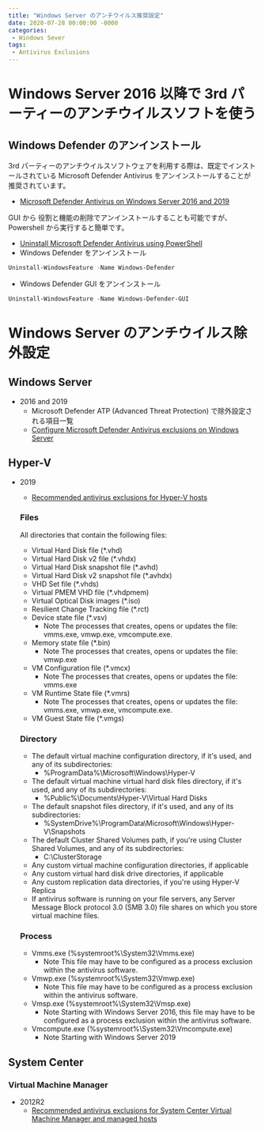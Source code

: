 ```yaml
---
title: "Windows Server のアンチウイルス推奨設定"
date: 2020-07-28 00:00:00 -0000
categories: 
 - Windows Sever
tags: 
 - Antivirus Exclusions
---
```


#  Windows Server 2016 以降で 3rd パーティーのアンチウイルスソフトを使う
## Windows Defender のアンインストール
3rd パーティーのアンチウイルスソフトウェアを利用する際は、既定でインストールされている Microsoft Defender Antivirus をアンインストールすることが推奨されています。
+ [Microsoft Defender Antivirus on Windows Server 2016 and 2019](https://docs.microsoft.com/en-us/windows/security/threat-protection/microsoft-defender-antivirus/microsoft-defender-antivirus-on-windows-server-2016#need-to-uninstall-microsoft-defender-antivirus)

GUI から 役割と機能の削除でアンインストールすることも可能ですが、Powershell から実行すると簡単です。
+ [Uninstall Microsoft Defender Antivirus using PowerShell](https://docs.microsoft.com/en-us/windows/security/threat-protection/microsoft-defender-antivirus/microsoft-defender-antivirus-on-windows-server-2016#uninstall-microsoft-defender-antivirus-using-powershell)
+ Windows Defender をアンインストール
```powershell
Uninstall-WindowsFeature -Name Windows-Defender
```
+ Windows Defender GUI をアンインストール
```powershell
Uninstall-WindowsFeature -Name Windows-Defender-GUI
```
# Windows Server のアンチウイルス除外設定

## Windows Server
+ 2016 and 2019 
    + Microsoft Defender ATP (Advanced Threat Protection) で除外設定される項目一覧
    + [Configure Microsoft Defender Antivirus exclusions on Windows Server](https://docs.microsoft.com/en-us/windows/security/threat-protection/microsoft-defender-antivirus/configure-server-exclusions-microsoft-defender-antivirus)

## Hyper-V
+ 2019
    + [Recommended antivirus exclusions for Hyper-V hosts](https://support.microsoft.com/en-gb/help/3105657/recommended-antivirus-exclusions-for-hyper-v-hosts)

    ### Files
    All directories that contain the following files:

    + Virtual Hard Disk file (*.vhd)
    + Virtual Hard Disk v2 file (*.vhdx)
    + Virtual Hard Disk snapshot file (*.avhd)
    + Virtual Hard Disk v2 snapshot file (*.avhdx)
    + VHD Set file (*.vhds)
    + Virtual PMEM VHD file (*.vhdpmem)
    + Virtual Optical Disk images (*.iso)
    + Resilient Change Tracking file (*.rct)
    + Device state file (*.vsv)
        + Note The processes that creates, opens or updates the file: vmms.exe, vmwp.exe, vmcompute.exe.
    + Memory state file (*.bin)
        + Note The processes that creates, opens or updates the file: vmwp.exe
    + VM Configuration file (*.vmcx)
        + Note The processes that creates, opens or updates the file: vmms.exe
    + VM Runtime State file (*.vmrs)
        + Note The processes that creates, opens or updates the file: vmms.exe, vmwp.exe, vmcompute.exe.
    + VM Guest State file (*.vmgs)

    ### Directory
    + The default virtual machine configuration directory, if it's used, and any of its subdirectories: 
        + %ProgramData%\Microsoft\Windows\Hyper-V
    + The default virtual machine virtual hard disk files directory, if it's used, and any of its subdirectories: 
        + %Public%\Documents\Hyper-V\Virtual Hard Disks
    + The default snapshot files directory, if it's used, and any of its subdirectories: 
        + %SystemDrive%\ProgramData\Microsoft\Windows\Hyper-V\Snapshots
    + The default Cluster Shared Volumes path, if you're using Cluster Shared Volumes, and any of its subdirectories:
        + C:\ClusterStorage
    + Any custom virtual machine configuration directories, if applicable
    + Any custom virtual hard disk drive directories, if applicable
    + Any custom replication data directories, if you're using Hyper-V Replica
    + If antivirus software is running on your file servers, any Server Message Block protocol 3.0 (SMB 3.0) file shares on which you store virtual machine files.

    ### Process
    + Vmms.exe (%systemroot%\System32\Vmms.exe)
        + Note This file may have to be configured as a process exclusion within the antivirus software.
    + Vmwp.exe (%systemroot%\System32\Vmwp.exe)
        + Note This file may have to be configured as a process exclusion within the antivirus software.
    + Vmsp.exe (%systemroot%\System32\Vmsp.exe)
        + Note Starting with Windows Server 2016, this file may have to be configured as a process exclusion within the antivirus software.
    + Vmcompute.exe (%systemroot%\System32\Vmcompute.exe)
        + Note Starting with Windows Server 2019

## System Center
   ### Virtual Machine Manager
   + 2012R2
       + [Recommended antivirus exclusions for System Center Virtual Machine Manager and managed hosts](https://support.microsoft.com/en-us/help/3119208/recommended-antivirus-exclusions-for-system-center-virtual-machine-man)

